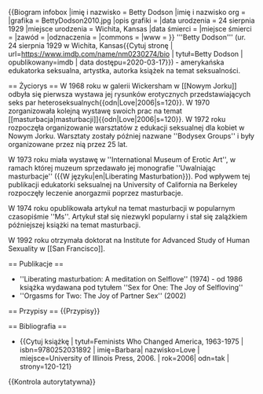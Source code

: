 {{Biogram infobox
|imię i nazwisko      = Betty Dodson
|imię i nazwisko org  =
|grafika              = BettyDodson2010.jpg
|opis grafiki         =
|data urodzenia       = 24 sierpnia 1929 
|miejsce urodzenia    = Wichita, Kansas
|data śmierci         = 
|miejsce śmierci      =
|zawód                =
|odznaczenia          =
|commons              =
|www                  =
}}
'''Betty Dodson''' (ur. 24 sierpnia 1929 w Wichita, Kansas<ref>{{Cytuj stronę | url=https://www.imdb.com/name/nm0230274/bio | tytuł=Betty Dodson | opublikowany=imdb | data dostępu=2020-03-17}}</ref>) - amerykańska edukatorka seksualna, artystka, autorka książek na temat seksualności.

== Życiorys ==
W 1968 roku w galerii Wickersham w [[Nowym Jorku]] odbyła się pierwsza wystawa jej rysunków erotycznych przedstawiających seks par heteroseksualnych{{odn|Love|2006|s=120}}. 
W 1970 zorganizowała kolejną wystawę swoich prac na temat [[masturbacja|masturbacji]]{{odn|Love|2006|s=120}}. W 1972 roku rozpoczęła organizowanie warsztatów z edukacji seksualnej dla kobiet w Nowym Jorku. Warsztaty zostały później nazwane ''Bodysex Groups'' i były organizowane przez nią przez 25 lat.

W 1973 roku miała wystawę w ''International Museum of Erotic Art'', w ramach której muzeum sprzedawało jej monografie ''Uwalniając masturbacje'' ({{W języku|en|Liberating Masturbation}}). Pod wpływem tej publikacji edukatorki seksualnej na University of California na Berkeley rozpoczęły leczenie anorgazmii poprzez masturbacje. 

W 1974 roku opublikowała artykuł na temat masturbacji w popularnym czasopiśmie ''Ms''. Artykuł stał się niezwykl popularny i stał się zalążkiem późniejszej książki na temat masturbacji.

W 1992 roku otrzymała doktorat na Institute for Advanced Study of Human Sexuality w [[San Francisco]].

== Publikacje ==
* ''Liberating masturbation: A meditation on Selflove'' (1974) - od 1986 książka wydawana pod tytułem ''Sex for One: The Joy of Selfloving''
* ''Orgasms for Two: The Joy of Partner Sex'' (2002)

== Przypisy ==
{{Przypisy}}

== Bibliografia ==
* {{Cytuj książkę | tytuł=Feminists Who Changed America, 1963-1975 | isbn=9780252031892 | imię=Barbara| nazwisko=Love | miejsce=University of Illinois Press, 2006. | rok=2006| odn=tak | strony=120-121}


{{Kontrola autorytatywna}}

